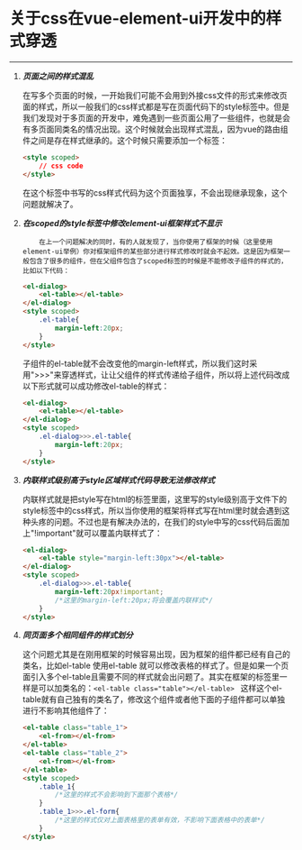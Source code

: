 # 关于css在vue-element-ui开发中的样式穿透

**********************

1. ***页面之间的样式混乱*** 

   	​	在写多个页面的时候，一开始我们可能不会用到外接css文件的形式来修改页面的样式，所以一般我们的css样式都是写在页面代码下的style标签中。但是我们发现对于多页面的开发中，难免遇到一些页面公用了一些组件，也就是会有多页面同类名的情况出现。这个时候就会出现样式混乱，因为vue的路由组件之间是存在样式继承的。这个时候只需要添加一个标签：

   ```html
   <style scoped>
       // css code
   </style>
   ```

   在这个标签中书写的css样式代码为这个页面独享，不会出现继承现象，这个问题就解决了。

2. ***在scoped的style标签中修改element-ui框架样式不显示***

    	​	在上一个问题解决的同时，有的人就发现了，当你使用了框架的时候（这里使用element-ui举例）你对框架组件的某些部分进行样式修改时就会不起效。这是因为框架一般包含了很多的组件，但在父组件包含了scoped标签的时候是不能修改子组件的样式的，比如以下代码：

   ```html
   <el-dialog>
       <el-table></el-table>
   </el-dialog>
   <style scoped>
       .el-table{
           margin-left:20px;
       }
   </style>
   ```

   ​	子组件的el-table就不会改变他的margin-left样式，所以我们这时采用">>>"来穿透样式，让让父组件的样式传递给子组件，所以将上述代码改成以下形式就可以成功修改el-table的样式：

   ```html
   <el-dialog>
       <el-table></el-table>
   </el-dialog>
   <style scoped>
       .el-dialog>>>.el-table{
           margin-left:20px;
       }
   </style>
   ```

3. ***内联样式级别高于style区域样式代码导致无法修改样式***

   ​	内联样式就是把style写在html的标签里面，这里写的style级别高于文件下的style标签中的css样式，所以当你使用的框架将样式写在html里时就会遇到这种头疼的问题。不过也是有解决办法的，在我们的style中写的css代码后面加上"!important"就可以覆盖内联样式了：

   ```html
   <el-dialog>
       <el-table style="margin-left:30px"></el-table>
   </el-dialog>
   <style scoped>
       .el-dialog>>>.el-table{
           margin-left:20px!important;
           /*这里的margin-left:20px;将会覆盖内联样式*/
       }
   </style>
   ```

4. ***同页面多个相同组件的样式划分***

   ​	这个问题尤其是在刚用框架的时候容易出现，因为框架的组件都已经有自己的类名，比如el-table 使用el-table 就可以修改表格的样式了。但是如果一个页面引入多个el-table且需要不同的样式就会出问题了。其实在框架的标签里一样是可以加类名的：`<el-table class="table"></el-table> ` 这样这个el-table就有自己独有的类名了，修改这个组件或者他下面的子组件都可以单独进行不影响其他组件了：

   ```html
   <el-table class="table_1">
       <el-from></el-from>
   </el-table>
   <el-table class="table_2">
       <el-from></el-from>
   </el-table>
   <style scoped>
       .table_1{
           /*这里的样式不会影响到下面那个表格*/
       }
       .table_1>>>.el-form{
           /*这里的样式仅对上面表格里的表单有效，不影响下面表格中的表单*/
       }
   </style>
   ```

   

   
